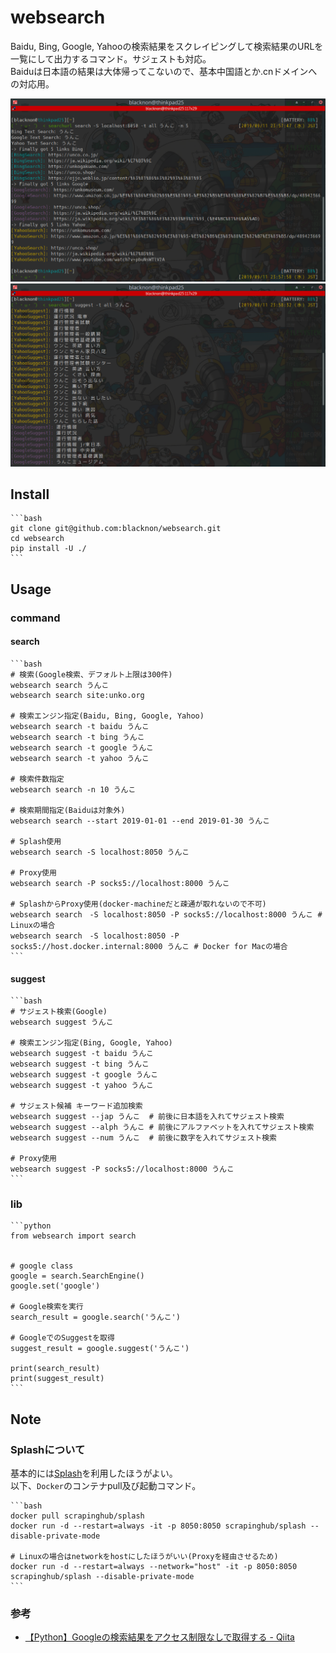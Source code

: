 websearch
===

Baidu, Bing, Google, Yahooの検索結果をスクレイピングして検索結果のURLを一覧にして出力するコマンド。サジェストも対応。\
Baiduは日本語の結果は大体帰ってこないので、基本中国語とか.cnドメインへの対応用。


<p align="center">
<img src="./img/websearch1.png" />
<img src="./img/websearch2.png" />
</p>

## Install

    ```bash
    git clone git@github.com:blacknon/websearch.git
    cd websearch
    pip install -U ./
    ```


## Usage

### command

#### search

    ```bash
    # 検索(Google検索、デフォルト上限は300件)
    websearch search うんこ
    websearch search site:unko.org

    # 検索エンジン指定(Baidu, Bing, Google, Yahoo)
    websearch search -t baidu うんこ
    websearch search -t bing うんこ
    websearch search -t google うんこ
    websearch search -t yahoo うんこ

    # 検索件数指定
    websearch search -n 10 うんこ

    # 検索期間指定(Baiduは対象外)
    websearch search --start 2019-01-01 --end 2019-01-30 うんこ

    # Splash使用
    websearch search -S localhost:8050 うんこ

    # Proxy使用
    websearch search -P socks5://localhost:8000 うんこ

    # SplashからProxy使用(docker-machineだと疎通が取れないので不可)
    websearch search　-S localhost:8050 -P socks5://localhost:8000 うんこ # Linuxの場合
    websearch search　-S localhost:8050 -P socks5://host.docker.internal:8000 うんこ # Docker for Macの場合
    ```


#### suggest

    ```bash
    # サジェスト検索(Google)
    websearch suggest うんこ

    # 検索エンジン指定(Bing, Google, Yahoo)
    websearch suggest -t baidu うんこ
    websearch suggest -t bing うんこ
    websearch suggest -t google うんこ
    websearch suggest -t yahoo うんこ

    # サジェスト候補 キーワード追加検索
    websearch suggest --jap うんこ  # 前後に日本語を入れてサジェスト検索
    websearch suggest --alph うんこ # 前後にアルファベットを入れてサジェスト検索
    websearch suggest --num うんこ  # 前後に数字を入れてサジェスト検索

    # Proxy使用
    websearch suggest -P socks5://localhost:8000 うんこ
    ```


### lib

    ```python
    from websearch import search


    # google class
    google = search.SearchEngine()
    google.set('google')

    # Google検索を実行
    search_result = google.search('うんこ')

    # GoogleでのSuggestを取得
    suggest_result = google.suggest('うんこ')

    print(search_result)
    print(suggest_result)
    ```


## Note

### Splashについて

基本的には[Splash](https://github.com/scrapinghub/splash)を利用したほうがよい。\
以下、`Docker`のコンテナpull及び起動コマンド。

    ```bash
    docker pull scrapinghub/splash
    docker run -d --restart=always -it -p 8050:8050 scrapinghub/splash --disable-private-mode

    # Linuxの場合はnetworkをhostにしたほうがいい(Proxyを経由させるため)
    docker run -d --restart=always --network="host" -it -p 8050:8050 scrapinghub/splash --disable-private-mode
    ```


### 参考

* [【Python】Googleの検索結果をアクセス制限なしで取得する - Qiita](https://qiita.com/derodero24/items/949ac666b18d567e9b61)
